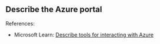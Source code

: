 ## Describe the Azure portal

References:

* Microsoft Learn: [Describe tools for interacting with Azure](https://learn.microsoft.com/en-us/training/modules/describe-features-tools-manage-deploy-azure-resources/2-describe-interacting-azure)
